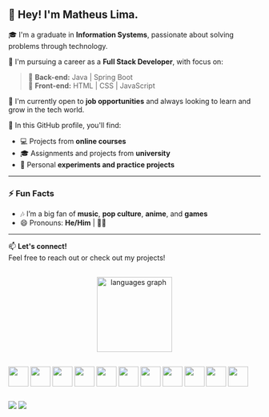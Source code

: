 ## 👋 Hey! I'm Matheus Lima.

🎓 I'm a graduate in **Information Systems**, passionate about solving problems through technology.

💼 I'm pursuing a career as a **Full Stack Developer**, with focus on:

> 🧩 **Back-end:** Java | Spring Boot  
> 🎨 **Front-end:** HTML | CSS | JavaScript  

🚀 I'm currently open to **job opportunities** and always looking to learn and grow in the tech world.

📁 In this GitHub profile, you'll find:

- 💻 Projects from **online courses**
- 🎓 Assignments and projects from **university**
- 🧠 Personal **experiments and practice projects**

---

### ⚡ Fun Facts

- 🎶 I’m a big fan of **music**, **pop culture**, **anime**, and **games**  
- 😄 Pronouns: **He/Him** | 🏳️‍🌈  

---

📫 **Let's connect!**  
Feel free to reach out or check out my projects!

##

<div align="center">
  <img src="https://github-readme-stats.vercel.app/api/top-langs?username=badtheus&locale=en&hide_title=false&layout=compact&card_width=320&langs_count=5&theme=dracula&hide_border=false&order=2" height="150" alt="languages graph"  />
</div>

###
  
##
  <div>
    
<img align="center"  height="40" width="40" src="https://cdn.jsdelivr.net/gh/devicons/devicon@latest/icons/java/java-original.svg"/>
<img align="center"  height="40" width="40" src="https://cdn.jsdelivr.net/gh/devicons/devicon@latest/icons/spring/spring-original.svg"/>
<img align="center"  height="40" width="40" src="https://cdn.jsdelivr.net/gh/devicons/devicon/icons/javascript/javascript-original.svg">
<img align="center"  height="40" width="40" src="https://cdn.jsdelivr.net/gh/devicons/devicon/icons/html5/html5-plain-wordmark.svg">
<img align="center"  height="40" width="40" src="https://cdn.jsdelivr.net/gh/devicons/devicon/icons/css3/css3-plain-wordmark.svg">
<img align="center"  height="40" width="40" src="https://cdn.jsdelivr.net/gh/devicons/devicon@latest/icons/bootstrap/bootstrap-original.svg"/>
<img align="center"  height="40" width="40" src="https://cdn.jsdelivr.net/gh/devicons/devicon@latest/icons/git/git-original.svg"/>
<img align="center"  height="40" width="40" src="https://cdn.jsdelivr.net/gh/devicons/devicon@latest/icons/github/github-original.svg"/>
<img align="center"  height="40" width="40" src="https://cdn.jsdelivr.net/gh/devicons/devicon@latest/icons/flutter/flutter-plain.svg"/>
<img align="center"  height="40" width="40" src="https://cdn.jsdelivr.net/gh/devicons/devicon@latest/icons/kotlin/kotlin-original.svg"/>
<img align="center"  height="40" width="40" src="https://cdn.jsdelivr.net/gh/devicons/devicon@latest/icons/android/android-plain.svg"/>




 </div>
   
  ##
  
 <a href="https://www.linkedin.com/in/matheus-lima-7034b6225/" target="_blank"><img src="https://img.shields.io/badge/LinkedIn-0077B5?style=for-the-badge&logo=linkedin&logoColor=white" target="_blank"></a>
 <a href="mailto:matheus.lima15963@gmail.com "><img src="https://img.shields.io/badge/Gmail-D14836?style=for-the-badge&logo=gmail&logoColor=white" target="_blank"></a>
  
